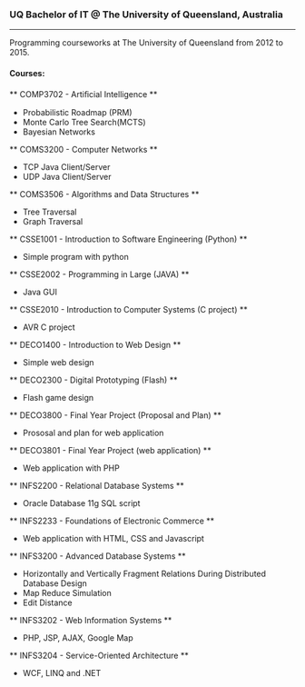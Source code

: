 ### UQ Bachelor of IT @ The University of Queensland, Australia
---------------------------------------
Programming courseworks at The University of Queensland from 2012 to 2015.

#### Courses:

** COMP3702 - Artiﬁcial Intelligence **
* Probabilistic Roadmap (PRM)
* Monte Carlo Tree Search(MCTS)
* Bayesian Networks
    
** COMS3200 - Computer Networks **
* TCP Java Client/Server
* UDP Java Client/Server

** COMS3506 - Algorithms and Data Structures **
* Tree Traversal
* Graph Traversal

** CSSE1001 - Introduction to Software Engineering (Python) **
* Simple program with python 

** CSSE2002 - Programming in Large (JAVA) **
* Java GUI

** CSSE2010 - Introduction to Computer Systems (C project) **
* AVR C project

** DECO1400 - Introduction to Web Design **
* Simple web design

** DECO2300 - Digital Prototyping (Flash) **
* Flash game design

** DECO3800 - Final Year Project (Proposal and Plan) **
* Prososal and plan for web application 

** DECO3801 - Final Year Project (web application) **
* Web application with PHP

** INFS2200 - Relational Database Systems **
* Oracle Database 11g SQL script

** INFS2233 - Foundations of Electronic Commerce **
* Web application with HTML, CSS and Javascript

** INFS3200 - Advanced Database Systems **
* Horizontally and Vertically Fragment Relations During Distributed Database Design
* Map Reduce Simulation
* Edit Distance
    
** INFS3202 - Web Information Systems **
* PHP, JSP, AJAX, Google Map

** INFS3204 - Service-Oriented Architecture **
* WCF, LINQ and .NET
